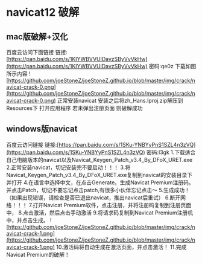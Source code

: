 # navicat12 破解
## mac版破解+汉化
百度云访问下面链接
链接:[https://pan.baidu.com/s/1KIYWBVVUlDavzSByVvVkHw](https://pan.baidu.com/s/1KIYWBVVUlDavzSByVvVkHw)   密码:qe0z
下载如图所示内容
![https://github.com/joeStoneZ/joeStoneZ.github.io/blob/master/img/crack/navicat-crack-0.png](https://github.com/joeStoneZ/joeStoneZ.github.io/blob/master/img/crack/navicat-crack-0.png)
正常安装navicat 
安装之后将zh_Hans.Iproj.zip解压到Resources下
打开应用程序 若未弹出注册页面 则破解成功
## windows版navicat
百度云访问链接
链接:[https://pan.baidu.com/s/1SKu-YNBYyPnS1SZL4n3zVQ](https://pan.baidu.com/s/1SKu-YNBYyPnS1SZL4n3zVQ)  密码:l3gk
1.下载适合自己电脑版本的navicat以及Navicat_Keygen_Patch_v3.4_By_DFoX_URET.exe
2.正常安装navicat，切记安装完不要启动！！！
3.将Navicat_Keygen_Patch_v3.4_By_DFoX_URET.exe复制到navicat的安装目录下并打开
4.在语言中选择中文，在点击Generate。生成Navicat Premium注册码。并点击Patch，切记不要忘记点击patch,有很多小伙伴忘记点击～
5.生成成功！（如果出现错误，请检查是否已退出navicat，推出navicat后重试）
6.断开网络！！！
7.打开Navicat Premium软件，点击注册，并将注册码复制到注册页面中，
8.点击激活，然后点击手动激活
9.将请求码复制到Navicat Premium注册机中，并点击生成。
![https://github.com/joeStoneZ/joeStoneZ.github.io/blob/master/img/crack/navicat-crack-1.png](https://github.com/joeStoneZ/joeStoneZ.github.io/blob/master/img/crack/navicat-crack-1.png)
10.激活码将自动生成在激活页面，并点击激活！
11.完成Navicat Premium的破解！
